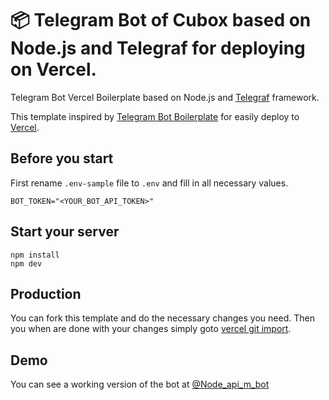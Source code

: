 # 📦 Telegram Bot of Cubox based on Node.js and Telegraf for deploying on Vercel.

Telegram Bot Vercel Boilerplate based on Node.js and [Telegraf](https://github.com/telegraf/telegraf) framework.

This template inspired by [Telegram Bot Boilerplate](https://github.com/yakovlevyuri/telegram-bot-boilerplate) for easily deploy to [Vercel](https://vercel.com).

## Before you start

First rename `.env-sample` file to `.env` and fill in all necessary values.

```
BOT_TOKEN="<YOUR_BOT_API_TOKEN>"
```

## Start your server

```
npm install
npm dev
```

## Production

You can fork this template and do the necessary changes you need. Then you when are done with your changes simply goto [vercel git import](https://vercel.com/import/git).

## Demo

You can see a working version of the bot at [@Node_api_m_bot](https://t.me/Node_api_m_bot)
